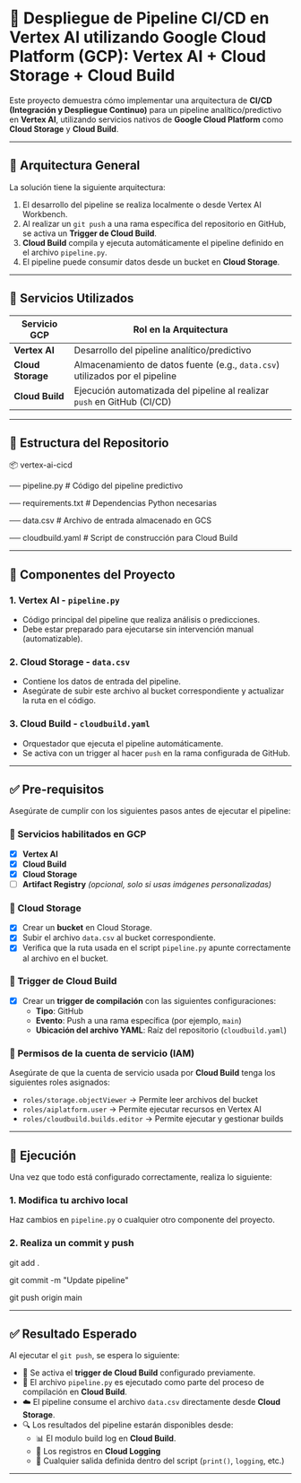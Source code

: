 # 📡 Despliegue de Pipeline CI/CD en Vertex AI utilizando Google Cloud Platform (GCP): Vertex AI + Cloud Storage + Cloud Build

Este proyecto demuestra cómo implementar una arquitectura de **CI/CD (Integración y Despliegue Continuo)** para un pipeline analítico/predictivo en **Vertex AI**, 
utilizando servicios nativos de **Google Cloud Platform** como **Cloud Storage** y **Cloud Build**.

---

## 🚀 Arquitectura General

La solución tiene la siguiente arquitectura:

1. El desarrollo del pipeline se realiza localmente o desde Vertex AI Workbench.
2. Al realizar un `git push` a una rama específica del repositorio en GitHub, se activa un **Trigger de Cloud Build**.
3. **Cloud Build** compila y ejecuta automáticamente el pipeline definido en el archivo `pipeline.py`.
4. El pipeline puede consumir datos desde un bucket en **Cloud Storage**.

---

## 🧱 Servicios Utilizados

| Servicio GCP       | Rol en la Arquitectura                                                                 |
|--------------------|----------------------------------------------------------------------------------------|
| **Vertex AI**      | Desarrollo del pipeline analítico/predictivo                                           |
| **Cloud Storage**  | Almacenamiento de datos fuente (e.g., `data.csv`) utilizados por el pipeline           |
| **Cloud Build**    | Ejecución automatizada del pipeline al realizar `push` en GitHub (CI/CD)               |

---

## 📁 Estructura del Repositorio

📦 vertex-ai-cicd

── pipeline.py # Código del pipeline predictivo

── requirements.txt # Dependencias Python necesarias

── data.csv # Archivo de entrada almacenado en GCS

── cloudbuild.yaml # Script de construcción para Cloud Build



---

## 🧪 Componentes del Proyecto

### 1. Vertex AI - `pipeline.py`

- Código principal del pipeline que realiza análisis o predicciones.
- Debe estar preparado para ejecutarse sin intervención manual (automatizable).

### 2. Cloud Storage - `data.csv`

- Contiene los datos de entrada del pipeline.
- Asegúrate de subir este archivo al bucket correspondiente y actualizar la ruta en el código.

### 3. Cloud Build - `cloudbuild.yaml`

- Orquestador que ejecuta el pipeline automáticamente.
- Se activa con un trigger al hacer `push` en la rama configurada de GitHub.



---

## ✅ Pre-requisitos

Asegúrate de cumplir con los siguientes pasos antes de ejecutar el pipeline:

### 🔌 Servicios habilitados en GCP

- [x] **Vertex AI**
- [x] **Cloud Build**
- [x] **Cloud Storage**
- [ ] **Artifact Registry** *(opcional, solo si usas imágenes personalizadas)*

### 📂 Cloud Storage

- [x] Crear un **bucket** en Cloud Storage.
- [x] Subir el archivo `data.csv` al bucket correspondiente.
- [x] Verifica que la ruta usada en el script `pipeline.py` apunte correctamente al archivo en el bucket.

### 🔁 Trigger de Cloud Build

- [x] Crear un **trigger de compilación** con las siguientes configuraciones:
  - **Tipo**: GitHub
  - **Evento**: Push a una rama específica (por ejemplo, `main`)
  - **Ubicación del archivo YAML**: Raíz del repositorio (`cloudbuild.yaml`)

### 🔐 Permisos de la cuenta de servicio (IAM)

Asegúrate de que la cuenta de servicio usada por **Cloud Build** tenga los siguientes roles asignados:

- `roles/storage.objectViewer` → Permite leer archivos del bucket
- `roles/aiplatform.user` → Permite ejecutar recursos en Vertex AI
- `roles/cloudbuild.builds.editor` → Permite ejecutar y gestionar builds

---

## 🚀 Ejecución

Una vez que todo está configurado correctamente, realiza lo siguiente:

### 1. Modifica tu archivo local

Haz cambios en `pipeline.py` o cualquier otro componente del proyecto.

### 2. Realiza un commit y push

git add .

git commit -m "Update pipeline"

git push origin main



---

## ✅ Resultado Esperado

Al ejecutar el `git push`, se espera lo siguiente:

- 🚀 Se activa el **trigger de Cloud Build** configurado previamente.
- 🧠 El archivo `pipeline.py` es ejecutado como parte del proceso de compilación en **Cloud Build**.
- ☁️ El pipeline consume el archivo `data.csv` directamente desde **Cloud Storage**.
- 🔍 Los resultados del pipeline estarán disponibles desde:
  - 📊 El modulo build log en **Cloud Build**.
  - 📁 Los registros en **Cloud Logging**
  - 📝 Cualquier salida definida dentro del script (`print()`, `logging`, etc.)

---




